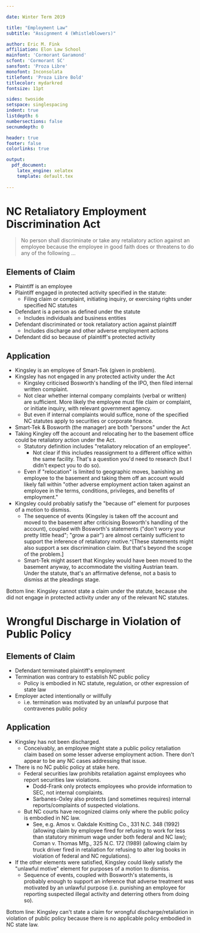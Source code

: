 ```yaml
---

date: Winter Term 2019

title: "Employment Law"
subtitle: "Assignment 4 (Whistleblowers)"

author: Eric M. Fink
affiliation: Elon Law School 
mainfont: 'Cormorant Garamond'
scfont: 'Cormorant SC'
sansfont: 'Proza Libre'
monofont: Inconsolata
titlefont: 'Proza Libre Bold'
titlecolor: mydarkred
fontsize: 11pt

sides: twoside
setspace: singlespacing
indent: true
listdepth: 6
numbersections: false 
secnumdepth: 0

header: true
footer: false
colorlinks: true

output: 
  pdf_document:
    latex_engine: xelatex
    template: default.tex
    
---
```


# NC Retaliatory Employment Discrimination Act 

> No person shall discriminate or take any retaliatory action against an employee because the employee in good faith does or threatens to do any of the following …

## Elements of Claim 

- Plaintiff is an employee
- Plaintiff engaged in protected activity specified in the statute: 
    - Filing claim or complaint, initiating inquiry, or exercising rights under specified NC statutes
- Defendant is a person as defined under the statute 
    - Includes individuals and business entities 
- Defendant discriminated or took retaliatory action against plaintiff 
    - Includes discharge and other adverse employment actions 
- Defendant did so because of plaintiff's protected activity 
    

## Application 

- Kingsley is an employee of Smart-Tek (given in problem). 
- Kingsley has not engaged in any protected activity under the Act 
    - Kingsley criticised Bosworth's handling of the IPO, then filed internal written complaint. 
    - Not clear whether internal company complaints (verbal or written) are sufficient. More likely the employee must file claim or complaint, or initiate inquiry, with relevant government agency.
    - But even if internal complaints would suffice, none of the specified NC statutes apply to securities or corporate finance. 
- Smart-Tek & Bosworth (the manager) are both "persons" under the Act 
- Taking Kingley off the account and relocating her to the basement office could be retaliatory action under the Act. 
    - Statutory definition includes "retaliatory relocation of an employee". 
        - Not clear if this includes reassignment to a different office within the same facility. That's a question you'd need to research (but I didn't expect you to do so).
    - Even if "relocation" is limited to geographic moves, banishing an employee to the basement and taking them off an account would likely fall within "other adverse employment action taken against an employee in the terms, conditions, privileges, and benefits of employment."
- Kingsley could probably satisfy the "because of" element for purposes of a motion to dismiss. 
    - The sequence of events (Kingsley is taken off the account and moved to the basement after criticising Bosworth's handling of the account), coupled with Bosworth's statements ("don't worry your pretty little head"; "grow a pair") are almost certainly sufficient to support the inference of retaliatory motive.^[These statements might also support a sex discrimination claim. But that's beyond the scope of the problem.] 
    - Smart-Tek might assert that Kingsley would have been moved to the basement anyway, to accommodate the visiting Austrian team. Under the statute, that's an affirmative defense, not a basis to dismiss at the pleadings stage. 

Bottom line: Kingsley cannot state a claim under the statute, because she did not engage in protected activity under any of the relevant NC statutes. 
    

# Wrongful Discharge in Violation of Public Policy 

## Elements of Claim 

- Defendant terminated plaintiff's employment 
- Termination was contrary to establish NC public policy 
    - Policy is embodied in NC statute, regulation, or other expression of state law 
- Employer acted intentionally or willfully 
    - i.e. termination was motivated by an unlawful purpose that contravenes public policy 

## Application 

- Kingsley has not been discharged. 
    - Conceivably, an employee might state a public policy retaliation claim based on some lesser adverse employment action. There don't appear to be any NC cases addressing that issue. 
- There is no NC public policy at stake here. 
    - Federal securities law prohibits retaliation against employees who report securities law violations. 
        - Dodd-Frank only protects employees who provide information to SEC, not internal complaints. 
        - Sarbanes-Oxley also protects (and sometimes requires) internal reports/complaints of suspected violations. 
    - But NC courts have recognized claims only where the public policy is embodied in NC law. 
        - See, e.g. Amos v. Oakdale Knitting Co., 331 N.C. 348 (1992) (allowing claim by employee fired for refusing to work for less than statutory minimum wage under both federal and NC law); Coman v. Thomas Mfg., 325 N.C. 172 (1989) (allowing claim by truck driver fired in retaliation for refusing to alter log books in violation of federal and NC regulations). 
- If the other elements were satisfied, Kingsley could likely satisfy the "unlawful motive" element for purposes of a motion to dismiss. 
    - Sequence of events, coupled with Bosworth's statements, is probably enough to support an inference that adverse treatment was motivated by an unlawful purpose (i.e. punishing an employee for reporting suspected illegal activity and deterring others from doing so). 

Bottom line: Kingsley can't state a claim for wrongful discharge/retaliation in violation of public policy because there is no applicable policy embodied in NC state law. 
